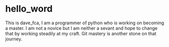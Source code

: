 # hello_word

This is dave_fca, I am a programmer of python who is working on becoming a master. I am not a novice but I am neither a sevant and hope to change that by working steadily at my craft.  Git mastery is another stone on that journey.
